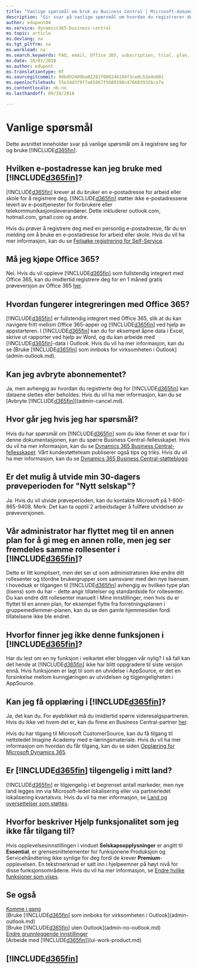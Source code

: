 ```yaml
---
title: "Vanlige spørsmål om bruk av Business Central | Microsoft-dokumentasjon"
description: "Gir svar på vanlige spørsmål om hvordan du registrerer deg for Business Central og hva du gjør for å komme i gang."
author: edupont04
ms.service: dynamics365-business-central
ms.topic: article
ms.devlang: na
ms.tgt_pltfrm: na
ms.workload: na
ms.search.keywords: FAQ, email, Office 365, subscription, trial, plan, application area, experience
ms.date: 10/01/2018
ms.author: edupont
ms.translationtype: HT
ms.sourcegitcommit: 9dbd92409ba02281f008246194f3ce0c53e4e001
ms.openlocfilehash: 55e1dd3f9f7a85867f5609190c4766839326ca7a
ms.contentlocale: nb-no
ms.lasthandoff: 09/28/2018

---
```

# <a name="frequently-asked-questions"></a>Vanlige spørsmål
Dette avsnittet inneholder svar på vanlige spørsmål om å registrere seg for og bruke [!INCLUDE[d365fin](includes/d365fin_md.md)].  

## <a name="what-email-address-can-i-use-with-included365finincludesd365finmdmd"></a>Hvilken e-postadresse kan jeg bruke med [!INCLUDE[d365fin](includes/d365fin_md.md)]?
[!INCLUDE[d365fin](includes/d365fin_md.md)] krever at du bruker en e-postadresse for arbeid eller skole for å registrere deg. [!INCLUDE[d365fin](includes/d365fin_md.md)] støtter ikke e-postadressene levert av e-posttjenester for forbrukere eller telekommunikasjonsleverandører. Dette inkluderer outlook.com, hotmail.com, gmail.com og andre.  

Hvis du prøver å registrere deg med en personlig e-postadresse, får du en melding om å bruke en e-postadresse for arbeid eller skole. Hvis du vil ha mer informasjon, kan du se [Feilsøke registrering for Self-Service](ui-troubleshoot-self-signup.md).  

## <a name="do-i-have-to-buy-office-365"></a>Må jeg kjøpe Office 365?
Nei. Hvis du vil oppleve [!INCLUDE[d365fin](includes/d365fin_md.md)] som fullstendig integrert med Office 365, kan du imidlertid registrere deg for en 1 måned gratis prøveversjon av Office 365 [her](https://products.office.com/try).  

## <a name="what-is-the-integration-with-office-365-about"></a>Hvordan fungerer integreringen med Office 365?
[!INCLUDE[d365fin](includes/d365fin_md.md)] er fullstendig integrert med Office 365, slik at du kan navigere fritt mellom Office 365-apper og [!INCLUDE[d365fin](includes/d365fin_md.md)] ved hjelp av appstarteren. I [!INCLUDE[d365fin](includes/d365fin_md.md)] kan du for eksempel åpne data i Excel, skrive ut rapporter ved hjelp av Word, og du kan arbeide med [!INCLUDE[d365fin](includes/d365fin_md.md)]-data i Outlook. Hvis du vil ha mer informasjon, kan du se [Bruke [!INCLUDE[d365fin](includes/d365fin_md.md)] som innboks for virksomheten i Outlook](admin-outlook.md).  

## <a name="can-i-cancel-my-subscription"></a>Kan jeg avbryte abonnementet?
Ja, men avhengig av hvordan du registrerte deg for [!INCLUDE[d365fin](includes/d365fin_md.md)] kan dataene slettes eller beholdes. Hvis du vil ha mer informasjon, kan du se [Avbryte [!INCLUDE[d365fin](includes/d365fin_md.md)]](admin-cancel.md).  

## <a name="where-do-i-go-if-i-have-questions"></a>Hvor går jeg hvis jeg har spørsmål?
Hvis du har spørsmål om [!INCLUDE[d365fin](includes/d365fin_md.md)] som du ikke finner et svar for i denne dokumentasjonen, kan du spørre Business Central-fellesskapet. Hvis du vil ha mer informasjon, kan du se [Dynamics 365 Business Central-fellesskapet](https://community.dynamics.com/business). Vårt kundestøtteteam publiserer også tips og triks. Hvis du vil ha mer informasjon, kan du se [Dynamics 365 Business Central-støtteblogg](https://blogs.msdn.microsoft.com/dyn365finsupport).  

## <a name="is-it-possible-to-extend-my-30-day-new-company-trial-period"></a>Er det mulig å utvide min 30-dagers prøveperioden for "Nytt selskap"?
Ja. Hvis du vil utvide prøveperioden, kan du kontakte Microsoft på 1-800-865-9408. Merk: Det kan ta opptil 2 arbeidsdager å fullføre utvidelsen av prøveversjonen.  

## <a name="our-administrator-has-moved-me-to-another-plan-to-give-me-another-role-but-i-still-see-the-same-role-center-in-included365finincludesd365finmdmd"></a>Vår administrator har flyttet meg til en annen plan for å gi meg en annen rolle, men jeg ser fremdeles samme rollesenter i [!INCLUDE[d365fin](includes/d365fin_md.md)]?
Dette er litt komplisert, men det ser ut som administratoren ikke endre ditt rollesenter og tilordne brukergrupper som samsvarer med den nye lisensen. I hovedsak er tilgangen til [!INCLUDE[d365fin](includes/d365fin_md.md)] avhengig av hvilken type plan (lisens) som du har - dette angir tillatelser og standardside for rollesenter. Du kan endre ditt rollesenter manuelt i Mine innstillinger, men hvis du er flyttet til en annen plan, for eksempel flytte fra forretningsplanen i gruppemedlemmer-planen, kan du se den gamle hjemmesiden fordi tillatelsene ikke ble endret.  

## <a name="why-cant-i-find-that-capability-in-my-included365finincludesd365finmdmd"></a>Hvorfor finner jeg ikke denne funksjonen i [!INCLUDE[d365fin](includes/d365fin_md.md)]?
Har du lest om en ny funksjon i veikartet eller bloggen vår nylig? I så fall kan det hende at [!INCLUDE[d365fin](includes/d365fin_md.md)] ikke har blitt oppgradere til siste versjon ennå. Hvis funksjonen er lagt til som en utvidelse i AppSource, er det en forsinkelse mellom kunngjøringen av utvidelsen og tilgjengeligheten i AppSource.  

## <a name="can-i-get-training-in-included365finincludesd365finmdmd"></a>Kan jeg få opplæring i [!INCLUDE[d365fin](includes/d365fin_md.md)]?
Ja, det kan du. For øyeblikket må du imidlertid spørre videresalgspartneren. Hvis du ikke vet hvem det er, kan du finne en Business Central-partner [her](https://www.microsoft.com/en-us/solution-providers/search).  

Hvis du har tilgang til Microsoft CustomerSource, kan du få tilgang til nettstedet Imagine Academy med e-læringsmateriale. Hvis du vil ha mer informasjon om hvordan du får tilgang, kan du se siden [Opplæring for Microsoft Dynamics 365](/dynamics365/get-started/training/index#dynamics-365-customers).  

## <a name="is-included365finincludesd365finmdmd-available-in-my-country"></a>Er [!INCLUDE[d365fin](includes/d365fin_md.md)] tilgengelig i mitt land?

[!INCLUDE[d365fin](includes/d365fin_md.md)] er tilgjengelig i et begrenset antall markeder, men nye land legges inn via Microsoft-ledet lokalisering eller via partnerledet lokalisering kvartalsvis. Hvis du vil ha mer informasjon, se [Land og oversettelser som støttes](/dynamics365/business-central/dev-itpro/compliance/apptest-countries-and-translations).  

## <a name="why-does-help-describe-functionality-that-i-cannot-access"></a>Hvorfor beskriver Hjelp funksjonalitet som jeg ikke får tilgang til?
Hvis opplevelsesinnstillingen i vinduet **Selskapsopplysninger** er angitt til **Essential**, er grensesnittelementer for funksjonene Produksjon og Servicehåndtering ikke synlige for deg fordi de krever **Premium**-opplevelsen. En tekstmerknad er satt inn i hjelpeemner på høyt nivå for disse funksjonsområdene. Hvis du vil ha mer informasjon, se [Endre hvilke funksjoner som vises](ui-experiences.md).    

## <a name="see-also"></a>Se også
[Komme i gang](product-get-started.md)  
[Bruke [!INCLUDE[d365fin](includes/d365fin_md.md)] som innboks for virksomheten i Outlook](admin-outlook.md)  
[Bruke [!INCLUDE[d365fin](includes/d365fin_md.md)] uten Outlook](admin-no-outlook.md)  
[Endre grunnleggende innstillinger](ui-change-basic-settings.md)  
[Arbeide med [!INCLUDE[d365fin](includes/d365fin_md.md)]](ui-work-product.md)  

## [!INCLUDE[d365fin](includes/free_trial_md.md)]  

